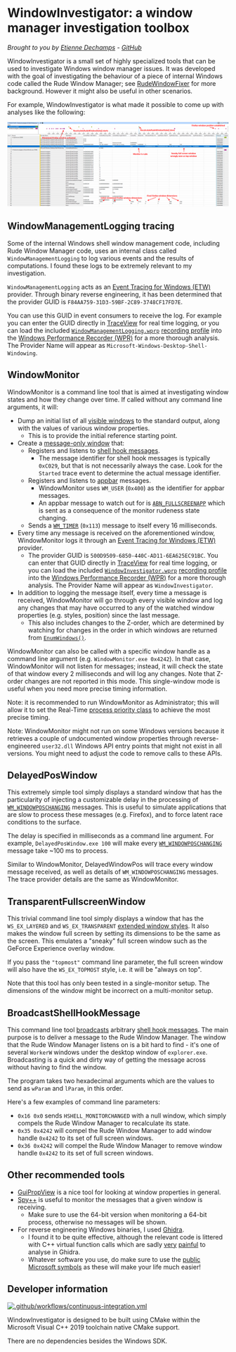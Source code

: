 # WindowInvestigator: a window manager investigation toolbox
*Brought to you by [Etienne Dechamps][] - [GitHub][]*

WindowInvestigator is a small set of highly specialized tools that can be used
to investigate Windows window manager issues. It was developed with the goal of
investigating the behaviour of a piece of internal Windows code called the Rude
Window Manager; see [RudeWindowFixer][] for more background. However it might
also be useful in other scenarios.

For example, WindowInvestigator is what made it possible to come up with
analyses like the following:

![Firefox timeline](firefox-timeline.png)

## WindowManagementLogging tracing

Some of the internal Windows shell window management code, including Rude Window
Manager code, uses an internal class called `WindowManagementLogging` to log
various events and the results of computations. I found these logs to be
extremely relevant to my investigation.

`WindowManagementLogging` acts as an [Event Tracing for Windows (ETW)][]
provider. Through binary reverse engineering, it has been determined that the
provider GUID is `F84AA759-31D3-59BF-2C89-3748CF17FD7E`.

You can use this GUID in event consumers to receive the log. For example you
can enter the GUID directly in [TraceView][] for real time logging, or you can
load the included [`WindowManagementLogging.wprp`][] [recording profile][] into
the [Windows Performance Recorder (WPR)][] for a more thorough analysis. The
Provider Name will appear as `Microsoft-Windows-Desktop-Shell-Windowing`.

## WindowMonitor

WindowMonitor is a command line tool that is aimed at investigating window
states and how they change over time. If called without any command line
arguments, it will:

- Dump an initial list of all [visible windows][] to the standard output, along
  with the values of various window properties.
  - This is to provide the initial reference starting point.
- Create a [message-only window][] that:
  - Registers and listens to [shell hook messages][].
    - The message identifier for shell hook messages is typically `0xC029`, but
      that is not necessarily always the case. Look for the `Started` trace
      event to determine the actual message identifier.
  - Registers and listens to [appbar][] messages.
    - WindowMonitor uses `WM_USER` (`0x400`) as the identifier for appbar
      messages.
    - An appbar message to watch out for is [`ABN_FULLSCREENAPP`][] which
      is sent as a consequence of the monitor rudeness state changing.
  - Sends a [`WM_TIMER`][] (`0x113`) message to itself every 16 milliseconds.
- Every time any message is received on the aforementioned window, WindowMonitor
  logs it through an [Event Tracing for Windows (ETW)][] provider.
  - The provider GUID is `500D9509-6850-440C-AD11-6EA625EC91BC`. You can enter
    that GUID directly in [TraceView][] for real time logging, or you can load
    the included [`WindowInvestigator.wprp`][] [recording profile][] into the
    [Windows Performance Recorder (WPR)][] for a more thorough analysis. The
    Provider Name will appear as `WindowInvestigator`.
- In addition to logging the message itself, every time a message is received,
  WindowMonitor will go through every visible window and log any changes that
  may have occurred to any of the watched window properties (e.g. styles,
  position) since the last message.
  - This also includes changes to the Z-order, which are determined by watching
    for changes in the order in which windows are returned from
    [`EnumWindows()`][].

WindowMonitor can also be called with a specific window handle as a command line
argument (e.g. `WindowMonitor.exe 0x4242`). In that case, WindowMonitor will not
listen for messages; instead, it will check the state of that window every 2
milliseconds and will log any changes. Note that Z-order changes are not
reported in this mode. This single-window mode is useful when you need more
precise timing information.

Note: it is recommended to run WindowMonitor as Administrator; this will allow
it to set the Real-Time [process priority class][] to achieve the most precise
timing.

Note: WindowMonitor might not run on some Windows versions because it retrieves
a couple of undocumented window properties through reverse-engineered
`user32.dll` Windows API entry points that might not exist in all versions. You
might need to adjust the code to remove calls to these APIs.

## DelayedPosWindow

This extremely simple tool simply displays a standard window that has the
particularity of injecting a customizable delay in the processing of
[`WM_WINDOWPOSCHANGING`][] messages. This is useful to simulate applications
that are slow to process these messages (e.g. Firefox), and to force latent race
conditions to the surface.

The delay is specified in milliseconds as a command line argument. For example,
`DelayedPosWindow.exe 100` will make every [`WM_WINDOWPOSCHANGING`][] message
take ~100 ms to process.

Similar to WindowMonitor, DelayedWindowPos will trace every window message
received, as well as details of `WM_WINDOWPOSCHANGING` messages. The trace
provider details are the same as WindowMonitor.

## TransparentFullscreenWindow

This trivial command line tool simply displays a window that has the
`WS_EX_LAYERED` and `WS_EX_TRANSPARENT` [extended window styles][]. It also
makes the window full screen by setting its dimensions to be the same as the
screen. This emulates a "sneaky" full screen window such as the GeForce
Experience overlay window.

If you pass the `"topmost"` command line parameter, the full screen window will
also have the `WS_EX_TOPMOST` style, i.e. it will be "always on top".

Note that this tool has only been tested in a single-monitor setup. The
dimensions of the window might be incorrect on a multi-monitor setup.

## BroadcastShellHookMessage

This command line tool [broadcasts][] arbitrary [shell hook messages][]. The
main purpose is to deliver a message to the Rude Window Manager. The window that
the Rude Window Manager listens on is a bit hard to find - it's one of several
`WorkerW` windows under the desktop window of `explorer.exe`. Broadcasting is a
quick and dirty way of getting the message across without having to find the
window.

The program takes two hexadecimal arguments which are the values to send as
`wParam` and `lParam`, in this order.

Here's a few examples of command line parameters:

- `0x16 0x0` sends `HSHELL_MONITORCHANGED` with a null window, which simply
  compels the Rude Window Manager to recalculate its state.
- `0x35 0x4242` will compel the Rude Window Manager to add window handle
  `0x4242` to its set of full screen windows.
- `0x36 0x4242` will compel the Rude Window Manager to remove window handle
  `0x4242` to its set of full screen windows.

## Other recommended tools

- [GuiPropView][] is a nice tool for looking at window properties in general.
- [Spy++][] is useful to monitor the messages that a given window is receiving.
  - Make sure to use the 64-bit version when monitoring a 64-bit process,
    otherwise no messages will be shown.
- For reverse engineering Windows binaries, I used [Ghidra][].
  - I found it to be quite effective, although the relevant code is littered
    with C++ virtual function calls which are sadly [very][ghidrav1]
    [painful][ghidrav2] to analyse in Ghidra.
  - Whatever software you use, do make sure to use the [public Microsoft
    symbols][] as these will make your life much easier!

## Developer information

[![.github/workflows/continuous-integration.yml](https://github.com/dechamps/WindowInvestigator/actions/workflows/continuous-integration.yml/badge.svg)](https://github.com/dechamps/WindowInvestigator/actions/workflows/continuous-integration.yml)

WindowInvestigator is designed to be built using CMake within the Microsoft
Visual C++ 2019 toolchain native CMake support.

There are no dependencies besides the Windows SDK.

[`ABN_FULLSCREENAPP`]: https://docs.microsoft.com/en-us/windows/win32/shell/abn-fullscreenapp
[appbar]: https://docs.microsoft.com/en-us/windows/win32/shell/application-desktop-toolbars
[broadcasts]: https://docs.microsoft.com/en-us/windows/win32/api/winuser/nf-winuser-broadcastsystemmessage
[Etienne Dechamps]: mailto:etienne@edechamps.fr
[`EnumWindows()`]: https://docs.microsoft.com/en-us/windows/win32/api/winuser/nf-winuser-enumwindows
[Event Tracing for Windows (ETW)]: https://docs.microsoft.com/en-us/windows/win32/etw/about-event-tracing
[extended window styles]: https://docs.microsoft.com/en-us/windows/win32/winmsg/extended-window-styles
[GitHub]: https://github.com/dechamps/WindowInvestigator
[Ghidra]: https://ghidra-sre.org/
[ghidrav1]: https://github.com/NationalSecurityAgency/ghidra/issues/516
[ghidrav2]: https://github.com/NationalSecurityAgency/ghidra/issues/573
[GuiPropView]: https://www.nirsoft.net/utils/gui_prop_view.html
[message-only window]: https://docs.microsoft.com/en-us/windows/win32/winmsg/window-features#message-only-windows
[process priority class]: https://docs.microsoft.com/en-us/windows/win32/procthread/scheduling-priorities#priority-class
[public Microsoft symbols]: https://docs.microsoft.com/en-us/windows-hardware/drivers/debugger/microsoft-public-symbols
[recording profile]: https://docs.microsoft.com/en-us/windows-hardware/test/wpt/authoring-recording-profiles
[RudeWindowFixer]: https://github.com/dechamps/RudeWindowFixer
[shell hook messages]: https://docs.microsoft.com/en-us/windows/win32/api/winuser/nf-winuser-registershellhookwindow
[TraceView]: https://docs.microsoft.com/en-us/windows-hardware/drivers/devtest/traceview
[Spy++]: https://docs.microsoft.com/en-us/visualstudio/debugger/spy-increment-help
[visible windows]: https://docs.microsoft.com/en-us/windows/win32/winmsg/window-features#window-visibility
[`WindowManagementLogging.wprp`]: WindowManagementLogging.wprp
[`WindowInvestigator.wprp`]: WindowInvestigator.wprp
[Windows Performance Recorder (WPR)]: https://docs.microsoft.com/en-us/windows-hardware/test/wpt/windows-performance-recorder
[`WM_TIMER`]: https://docs.microsoft.com/en-us/windows/win32/winmsg/wm-timer
[`WM_WINDOWPOSCHANGING`]: https://docs.microsoft.com/en-us/windows/win32/winmsg/wm-windowposchanging
